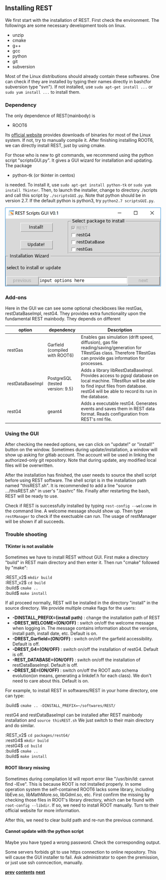 ## Installing REST

We first start with the installation of REST. First check the environment. The followings are some 
necessary development tools on linux. 

* unzip
* cmake
* g++
* gcc
* python
* git
* subversion

Most of the Linux distributions should already contain these softwares. One can check if they are installed
by typing their names directly in bash(for subversion type "svn"). If not installed, use `sudo apt-get install ...`
or `sudo yum install ...` to install them.

### Dependency

The only dependence of REST(mainbody) is

* ROOT6

Its [official website](https://root.cern.ch/downloading-root) provides downloads of binaries for most of
the Linux system. If not, try to manually compile it. After finishing installing ROOT6, we can directly 
install REST, just by using cmake.

For those who is new to git commands, we recommend using the python script "scriptsGUI.py". It gives a 
GUI wizard for installation and updating. The package

* python-tk (or tkinter in centos)

is needed. To install it, use `sudo apt-get install python-tk` or `sudo yum install Tkinter`. Then,
to launch the installer, change to directory ./scripts and call this script by `./scriptsGUI.py`. Note 
that python should be in version 2.7. If the default python is python3, try `python2.7 scriptsGUI.py`.

![alt](Image/installer.png)

### Add-ons

Here in the GUI we can see some optional checkboxes like restGas, restDataBaseImpl, restG4. They provides 
extra functionality upon the fundamental REST mainbody. They depends on different 

option | dependency | Description
-------------|------------|-----------------
restGas          | Garfield (compiled with ROOT6)    | Enables gas simulation (drift speed, diffusion), gas file reading/saving/generation for TRestGas class. Therefore TRestGas can provide gas information for processes.
restDataBaseImpl | PostgreSQL (tested version: 9.5)  | Adds a library libRestDataBaseImpl. Provides access to pgsql database on local machine. TRestRun will be able to find input files from database. restG4 will be able to record its run in the database.
restG4           | geant4                            | Adds a executable restG4. Generates events and saves them in REST data format. Reads configuration from REST's rml file. 

### Using the GUI

After checking the needed options, we can click on "update!" or "install!" button on the window.
Sometimes during update/installation, a window will show up asking for gitlab account. The account will
be used in linking the authorized-only git repository. Note that during update, any modified local files 
will be overwritten. 

After the installation has finished, the user needs to source the shell script before using REST 
software. The shell script is in the installation path named "thisREST.sh". It is recommended to add
a line "source .../thisREST.sh" in user's ".bashrc" file. Finally after restarting the bash, REST will
be ready to use.

Check if REST is successfully installed by typing `rest-config --welcome` in the command line. A welcome
message should show up. Then type `restManager` to check if the exectuable can run. The usage of 
restManager will be shown if all succeeds.

### Trouble shooting

#### TKinter is not available

Sometimes we have to install REST without GUI. First make a directory "build" in REST main directory 
and then enter it. Then run "cmake" followed by "make":

:REST_v2$ `mkdir build`  
:REST_v2$ `cd build`  
:build$ `cmake ..`  
:build$ `make install`

If all proceed normally, REST will be installed in the directory "install" in the source directory. 
We provide multiple cmake flags for the users:

* **-DINSTALL_PREFIX=(install path)** : change the installation path of REST  
* **-DREST_WELCOME=(ON/OFF)** : switch on/off the welcome message when logging in. The message contains 
information about the versions, install path, install date, etc. Default is on.  
* **-DREST_Garfield=(ON/OFF)** : switch on/off the garfield accessibility. Default is off.  
* **-DREST_G4=(ON/OFF)** : switch on/off the installation of restG4. Default is off.  
* **-REST_DATABASE=(ON/OFF)** : switch on/off the installation of restDataBaseImpl. Default is off.  
* **-DREST_SE=(ON/OFF)** : switch on/off the ROOT auto schema evolution(on means, generating a linkdef.h 
for each class). We don't need to care about this. Default is on.  

For example, to install REST in softwares/REST in your home directory, one can type:

:build$ `cmake .. -DINSTALL_PREFIX=~/softwares/REST/`

restG4 and restDataBaseImpl can be installed after REST mainbody installation and `source thisREST.sh`
We just switch to their main directory and do similar. 

:REST_v2$ `cd packages/restG4/`  
:restG4$ `mkdir build`  
:restG4$ `cd build`  
:build$ `cmake ..`  
:build$ `make install`  

#### ROOT library missing

Sometimes during compilation ld will report error like "/usr/bin/ld: cannot find -lEve". This is because
ROOT is not installed properly. In some operation system the self-contained ROOT6 lacks some library, 
including libEve.so, libMathMore.so, libGdml.so, etc. First confirm the missing by checking those files in 
ROOT's library directory, which can be found with `root-config --libdir`. If so, we need to install ROOT 
manually. Turn to their official website for more information.

After this, we need to clear build path and re-run the previous command.

#### Cannot update with the python script

Maybe you have typed a wrong password. Check the corresponding output.

Some servers forbids git to use https connection to online repository. This will cause the GUI installer
to fail. Ask administrator to open the premission, or just use ssh conncection, manually. 

[**prev**](1-introduction.md)
[**contents**](0-contents.md)
[**next**](3-getting-started.md)